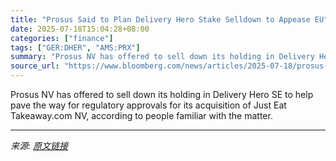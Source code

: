 ```yaml
---
title: "Prosus Said to Plan Delivery Hero Stake Selldown to Appease EU"
date: 2025-07-18T15:04:28+08:00
categories: ["finance"]
tags: ["GER:DHER", "AMS:PRX"]
summary: "Prosus NV has offered to sell down its holding in Delivery Hero SE to help pave the way for regulatory approvals for its acquisition of Just Eat Takeaway.com NV, according to people familiar with the "
source_url: "https://www.bloomberg.com/news/articles/2025-07-18/prosus-said-to-plan-delivery-hero-stake-selldown-to-appease-eu"
---
```


Prosus NV has offered to sell down its holding in Delivery Hero SE to help pave the way for regulatory approvals for its acquisition of Just Eat Takeaway.com NV, according to people familiar with the matter.

---

*来源: [原文链接](https://www.bloomberg.com/news/articles/2025-07-18/prosus-said-to-plan-delivery-hero-stake-selldown-to-appease-eu)*
